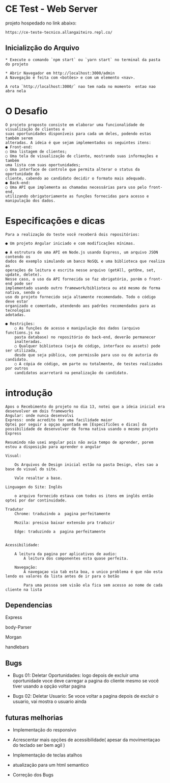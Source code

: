 # CE Test - Web Server

projeto hospedado  no  link abaixo:

````
https://ce-teste-tecnico.allangaiteiro.repl.co/
````

## Inicializção do Arquivo

    * Execute o comando `npm start` ou `yarn start` no terminal da pasta do projeto

    * Abrir Navegador em http://localhost:3000/admin
    A Navegação é feita com <botões> e com um elemento <nav>.

    A rota `http://localhost:3000/` nao tem nada no momento  entao nao abra nela  



#   O Desafio

    O projeto proposto consiste em elaborar uma funcionalidade de visualização de clientes e
    suas oportunidades disponíveis para cada um deles, podendo estas também serem
    alteradas. A ideia é que sejam implementados os seguintes itens:
    ● Front-end:
    ○ Uma listagem de clientes;
    ○ Uma tela de visualização de cliente, mostrando suas informações e também
    uma lista com suas oportunidades;
    ○ Uma interface de controle que permita alterar o status da oportunidade do
    cliente, cabendo ao candidato decidir o formato mais adequado.
    ● Back-end:
    ○ Uma API que implementa as chamadas necessárias para uso pelo front-end,
    utilizando obrigatoriamente as funções fornecidas para acesso e
    manipulação dos dados.


#   Especificações e dicas
    Para a realização do teste você receberá dois repositórios:
    
    ● Um projeto Angular iniciado e com modificações mínimas.

    ● A estrutura de uma API em Node.js usando Express, um arquivo JSON contendo os
    dados de exemplo simulando um banco NoSQL e uma biblioteca que realiza as
    operações de leitura e escrita nesse arquivo (getAll, getOne, set, update, delete).
    Nesse caso, o uso da API fornecida se faz obrigatório, porém o front-end pode ser
    implementado usando outro framework/biblioteca ou até mesmo de forma nativa, sendo o
    uso do projeto fornecido seja altamente recomendado. Todo o código deve estar
    organizado e comentado, atendendo aos padrões recomendados para as tecnologias
    adotadas.
    
    ● Restrições:
        ○ As funções de acesso e manipulação dos dados (arquivo functions.js na
        pasta database) no repositório do back-end, deverão permanecer
        inalteradas.
        ○ Qualquer biblioteca (seja de código, interface ou assets) pode ser utilizada,
        desde que seja pública, com permissão para uso ou de autoria do candidato.
        ○ A cópia de código, em parte ou totalmente, de testes realizados por outros
        candidatos acarretará na penalização do candidato.

#   introdução
    Apos o Recebimento do projeto no dia 13, notei que a ideia inicial era desenvolver em dois frameworks
    Angular: onde nunca desenvolvi
    Express: onde acredito ter uma facilidade maior
    Optei por seguir a opçao apontada em [Especificões e dicas] da possibilidade de desenvolver de forma nativa usando o mesmo projeto Express 
    
    Resumindo não usei angular pois não avia tempo de aprender, porem estou a disposição para aprender o angular 

    Visual: 
        
        Os Arquivos de Design inicial estão na pasta Design, eles sao a base do visual do site.

        Vale resaltar a base.

    Linguagen do Site: Inglês
        
        o arquivo fornecido estava com todos os itens em inglês então optei por dar continuidade.
    
    Tradutor
        Chrome: traduzindo a  pagina perfeitamente
        
        Mozila: presisa baixar extensão pra traduzir

        Edge: traduzindo a  pagina perfeitamente

    
    Acessibilidade:

        A leitura da pagina por aplicativos de audio:
            A leitura dos componentes esta quase perfeita.
    
        Navegação:
            A navegaçao via tab esta boa, o unico problema é que não esta lendo os valores da lista antes de ir para o botão

            Para uma pessoa sem visão ela fica sem acesso ao nome de cada cliente na lista


## Dependencias

Express

body-Parser

Morgan

handlebars

## Bugs

* Bugs 01: Deletar Oportunidades: logo depois de excluir uma oportunidade voce deve carregar a pagina do cliente mesmo se você tiver usando a opção voltar pagina

* Bugs 02: Deletar Usuario: Se voce voltar a pagina depois de excluir o usuario, vai mostra o usuario ainda

## futuras melhorias

* Implementação do responsivo

* Acrescentar mais opções de acessibilidade( apesar da movimentaçao do teclado ser bem agil )

* Implementação de teclas atalhos

* atualização para um html semantico

* Correção dos Bugs

